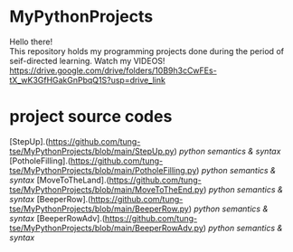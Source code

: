 # MyPythonProjects
Hello there!\
This repository holds my programming projects done during the period of seif-directed learning. Watch my VIDEOS!
https://drive.google.com/drive/folders/10B9h3cCwFEs-tX_wK3GfHGakGnPbqQ1S?usp=drive_link
# project source codes
[StepUp].(https://github.com/tung-tse/MyPythonProjects/blob/main/StepUp.py)
*python semantics & syntax*
[PotholeFilling].(https://github.com/tung-tse/MyPythonProjects/blob/main/PotholeFilling.py)
*python semantics & syntax*
[MoveToTheLand].(https://github.com/tung-tse/MyPythonProjects/blob/main/MoveToTheEnd.py)
*python semantics & syntax*
[BeeperRow].(https://github.com/tung-tse/MyPythonProjects/blob/main/BeeperRow.py)
*python semantics & syntax*
[BeeperRowAdv].(https://github.com/tung-tse/MyPythonProjects/blob/main/BeeperRowAdv.py)
*python semantics & syntax*
